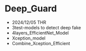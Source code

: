 # Deep_Guard

- 2024/12/05 THR 
- 3test-models to detect deep fake
- 4layers_EfficientNet_Model 
- Xception_model
- Combine_Xception_Efficient

